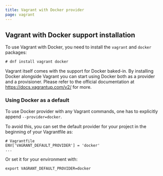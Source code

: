 ```yaml
---
title: Vagrant with Docker provider
page: vagrant
---
```


## Vagrant with Docker support installation


To use Vagrant with Docker, you need to install the `vagrant` and `docker` packages:

```
# dnf install vagrant docker
```

Vagrant itself comes with the support for Docker baked-in. By installing Docker alongside
Vagrant you can start using Docker both as a provider and a provisioner. Please refer to
the official documentation at https://docs.vagrantup.com/v2/ for more.

### Using Docker as a default

To use Docker provider with any Vagrant commands, one has to explicitly append `--provider=docker`.

To avoid this, you can set the default provider for your project in the beginning of your
Vagrantfile as:

```
# Vagrantfile
ENV['VAGRANT_DEFAULT_PROVIDER'] = 'docker'
...
```

Or set it for your environment with:

```
export VAGRANT_DEFAULT_PROVIDER=docker
```

